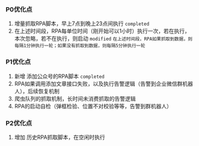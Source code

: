 
### P0优化点
1. 增量抓取RPA脚本，早上7点到晚上23点间执行 `completed`
2. 在上述时间段，RPA每单位时间（刚开始可以1小时）执行一次，若在执行，本次忽略，若不在执行，则启动 `modified`
   `在上述时间段，RPA如果抓取到数据，则每隔1分钟执行一轮；如果没有抓取到数据，则每隔5分钟执行一轮`

### P1优化点
1. 新增 添加公众号的RPA脚本 `completed`
2. RPA如果调用添加文章接口失败，以及执行告警逻辑（告警到企业微信群机器人），后续恢复机制
3. 爬虫队列的抓取机制，长时间未消费抓取的告警逻辑 
4. RPA的启动自检（弹框检验、位置不对校验等等，告警到群机器人）

### P2优化点
1. 增加 历史RPA抓取脚本，在空闲时执行